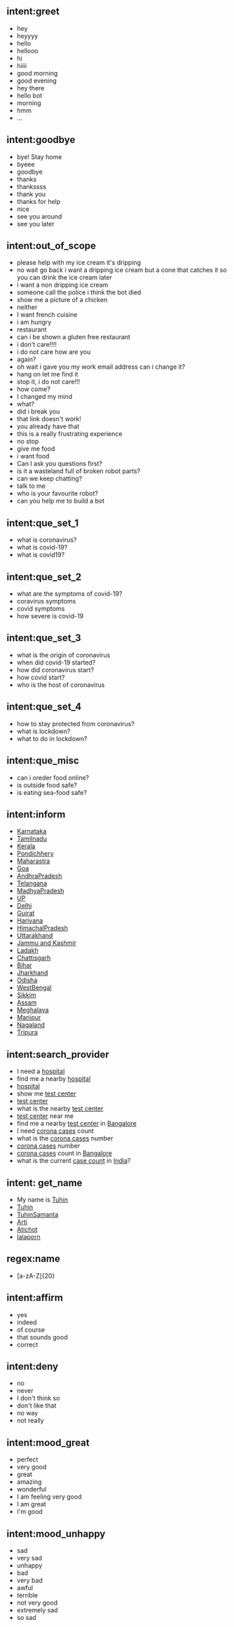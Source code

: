 ## intent:greet
- hey
- heyyyy
- hello
- hellooo
- hi
- hiiii
- good morning
- good evening
- hey there
- hello bot
- morning
- hmm
- ...

## intent:goodbye
- bye! Stay home
- byeee
- goodbye
- thanks
- thankssss
- thank you
- thanks for help
- nice
- see you around
- see you later

## intent:out_of_scope
- please help with my ice cream it's dripping
- no wait go back i want a dripping ice cream but a cone that catches it so you can drink the ice cream later
- i want a non dripping ice cream
- someone call the police i think the bot died
- show me a picture of a chicken
- neither
- I want french cuisine
- i am hungry
- restaurant
- can i be shown a gluten free restaurant
- i don't care!!!!
- i do not care how are you
- again?
- oh wait i gave you my work email address can i change it?
- hang on let me find it
- stop it, i do not care!!!
- how come?
- I changed my mind
- what?
- did i break you
- that link doesn't work!
- you already have that
- this is a really frustrating experience
- no stop
- give me food
- i want food
- Can I ask you questions first?
- is it a wasteland full of broken robot parts?
- can we keep chatting?
- talk to me
- who is your favourite robot?
- can you help me to build a bot

## intent:que_set_1
- what is coronavirus?
- what is covid-19?
- what is covid19?

## intent:que_set_2
- what are the symptoms of covid-19?
- coravirus symptoms
- covid symptoms
- how severe is covid-19

## intent:que_set_3
- what is the origin of coronavirus
- when did covid-19 started?
- how did coronavirus start?
- how covid start?
- who is the host of coronavirus

## intent:que_set_4
- how to stay protected from coronavirus?
- what is lockdown?
- what to do in lockdown?

## intent:que_misc
- can i oreder food online?
- is outside food safe?
- is eating sea-food safe?

## intent:inform
- [Karnataka](location)
- [Tamilnadu](location)
- [Kerala](location)
- [Pondichhery](location)
- [Maharastra](location)
- [Goa](location)
- [AndhraPradesh](location)
- [Telangana](location)
- [MadhyaPradesh](location)
- [UP](location)
- [Delhi](location)
- [Gujrat](location)
- [Hariyana](location)
- [HimachalPradesh](location)
- [Uttarakhand](location)
- [Jammu and Kashmir](location)
- [Ladakh](location)
- [Chattisgarh](location)
- [Bihar](location)
- [Jharkhand](location)
- [Odisha](location)
- [WestBengal](location)
- [Sikkim](location)
- [Assam](location)
- [Meghalaya](location)
- [Manipur](location)
- [Nagaland](location)
- [Tripura](location)

## intent:search_provider
- I need a [hospital](facility_type)
- find me a nearby [hospital](facility_type)
- [hospital](facility_type)
- show me [test center](test_center)
- [test center](test_center)
- what is the nearby [test center](test_center)
- [test center](test_center) near me
- find me a nearby [test center](test_center) in [Bangalore](location)
- I need [corona cases](case_number) count
- what is the [corona cases](case_number) number
- [corona cases](case_number) number
- [corona cases](case_number) count in [Bangalore](location)
- what is the current [case count](case_number) in [India](location)?

## intent: get_name
- My name is [Tuhin](name)
- [Tuhin](name)
- [TuhinSamanta](name)
- [Arti](name)
- [Atichot](name)
- [lalaporn](name)

## regex:name
- [a-zA-Z]{20}

## intent:affirm
- yes
- indeed
- of course
- that sounds good
- correct

## intent:deny
- no
- never
- I don't think so
- don't like that
- no way
- not really

## intent:mood_great
- perfect
- very good
- great
- amazing
- wonderful
- I am feeling very good
- I am great
- I'm good

## intent:mood_unhappy
- sad
- very sad
- unhappy
- bad
- very bad
- awful
- terrible
- not very good
- extremely sad
- so sad